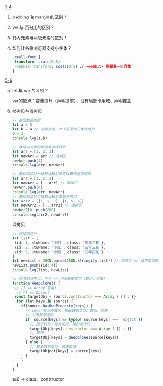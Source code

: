 [1-4](https://www.bilibili.com/video/BV1sr4y137wu/?spm_id_from=333.880.my_history.page.click&vd_source=adb94793e49ec1aeb52cebf0b45cf552)

1. padding 和 margin 的区别？

2. vw 与 百分比的区别？

3. 行内元素与块级元素的区别？

4. 如何让谷歌浏览器支持小字体？

   ```css
   .small-font {
   	transform: scale(0.5)
   	-webkit-transform: scale(0.5) // -webkit- 需要进一步弄懂
   }
   ```

[5-6](https://www.bilibili.com/video/BV1sr4y137wu?p=2&vd_source=adb94793e49ec1aeb52cebf0b45cf552)

5. let 与 var 的区别？

   var的缺点：变量提升（声明提前）、没有局部作用域、声明覆盖

6. 参拷贝与浅拷贝

   ```ts
   // 基础数据类型
   let a = 5 
   let b = a // 这是赋值，并不是深拷贝或浅拷贝
   b = 3
   console.log(a,b)
   ```

   ```ts
   // 数组与对象的赋值都叫浅拷贝
   let arr = [1, 2, 3]
   let newArr = arr // 浅拷贝
   newArr.push(4)
   console.log(arr, newArr)
   ```

   ```ts
   // 解构赋值对一维数组和对象可以算作是深拷贝
   let arr = [1, 2, 3]
   let newArr = [...arr] // 深拷贝
   newArr.push(4)
   console.log(arr, newArr)
   // 解构赋值对二维数组和对象是浅拷贝
   let arr2 = [[1, 2, 3], [4, 5, 6]]
   let newArr2 = [...arr2] // 浅拷贝
   newArr2[0].push(888)
   console.log(arr2, newArr2)
   ```

   深拷贝

   ```ts
   // 深拷贝用法
   let list = [
   	{id: 1, stuName: '小明', class: '五年二班'},
   	{id: 2, stuName: '小红', class: '五年三班'},
   	{id: 3, stuName: '小刚', class: '五年四班'}
   ]
   let newList = JSON.parse(JSON.stringify(list)) // 深拷贝 => 适用常见的 80% 场景,函数不能拷贝
   newList.push({id: 4})
   console.log(list, newList)
   ```

   ```ts
   // 标准的深拷贝，手写 => 引用数据类型（数组、对象）
   function deepClone() {
   	// [] => Array(基类)
     // {} => Object
   	const targetObj = source.constructor === Array ? [] : {}
     for (let keys in source) {
       if(source.hasOwnProperty(keys)) {
         // keys 有三种情况，基础数据类型、数组、对象 
         // 引用数据类型
         if (source[keys] && typeof source[keys] === 'object'){
           // 提示代码：可有可无，维护层代码
           targetObj[keys].constructor === Array ? [] : {}
           // 递归
           targetObj[keys] = deepClone(source[keys])
         } else {
           // 基本数据类型，直接赋值
           targetObject[keys] = source[keys] 
         }
       }
     }
   }
   ```

   es6 => class、constructor

